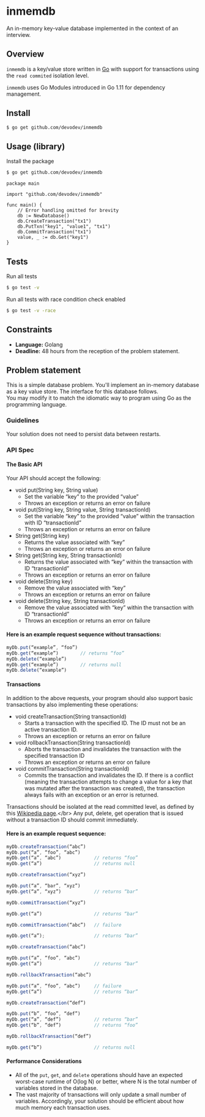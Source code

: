 # inmemdb

An in-memory key-value database implemented in the context of an interview.

## Overview

`inmemdb` is a key/value store written in [Go](https://golang.org/) with support for transactions using the `read commited` isolation level.

`inmemdb` uses Go Modules introduced in Go 1.11 for dependency management.

## Install

```bash
$ go get github.com/devodev/inmemdb
```

## Usage (library)

Install the package

```bash
$ go get github.com/devodev/inmemdb
```

```golang
package main

import "github.com/devodev/inmemdb"

func main() {
    // Error handling omitted for brevity
    db := NewDatabase()
    db.CreateTransaction("tx1")
    db.PutTxn("key1", "value1", "tx1")
    db.CommitTransaction("tx1")
    value, _ := db.Get("key1")
}
```

## Tests

Run all tests

```bash
$ go test -v
```

Run all tests with race condition check enabled

```bash
$ go test -v -race
```

## Constraints

- **Language:** Golang
- **Deadline:** 48 hours from the reception of the problem statement.

## Problem statement

This is a simple database problem. You'll implement an in-memory database as a key value store. The interface for this database follows.</br>
You may modify it to match the idiomatic way to program using Go as the programming language.

### Guidelines

Your solution does not need to persist data between restarts.

### API Spec

#### The Basic API

Your API should accept the following:

- void put(String key, String value)
  - Set the variable “key” to the provided “value”
  - Throws an exception or returns an error on failure
- void put(String key, String value, String transactionId)
  - Set the variable “key” to the provided “value” within the transaction with ID “transactionId”
  - Throws an exception or returns an error on failure
- String get(String key)
  - Returns the value associated with “key”
  - Throws an exception or returns an error on failure
- String get(String key, String transactionId)
  - Returns the value associated with “key” within the transaction with ID “transactionId”
  - Throws an exception or returns an error on failure
- void delete(String key)
  - Remove the value associated with “key”
  - Throws an exception or returns an error on failure
- void delete(String key, String transactionId)
  - Remove the value associated with “key” within the transaction with ID “transactionId”
  - Throws an exception or returns an error on failure

#### Here is an example request sequence without transactions:

```javascript
myDb.put(“example”, “foo”)
myDb.get(“example”)        // returns “foo”
myDb.delete(“example”)
myDb.get(“example”)        // returns null
myDb.delete(“example”)
```

#### Transactions

In addition to the above requests, your program should also support basic transactions by also implementing these operations:

- void createTransaction(String transactionId)
  - Starts a transaction with the specified ID. The ID must not be an active transaction ID.
  - Throws an exception or returns an error on failure
- void rollbackTransaction(String transactionId)
  - Aborts the transaction and invalidates the transaction with the specified transaction ID
  - Throws an exception or returns an error on failure
- void commitTransaction(String transactionId)
  - Commits the transaction and invalidates the ID. If there is a conflict (meaning the transaction attempts to change a value for a key that was mutated after the transaction was created), the transaction always fails with an exception or an error is returned.

Transactions should be isolated at the read committed level, as defined by this [Wikipedia page](https://en.wikipedia.org/wiki/Isolation_(database_systems)#Read_committed).</br>
Any put, delete, get operation that is issued without a transaction ID should commit immediately.

#### Here is an example request sequence:

```javascript
myDb.createTransaction(“abc”)
myDb.put(“a”, “foo”, “abc”)
myDb.get(“a”, “abc”)            // returns “foo”
myDb.get(“a”)                   // returns null

myDb.createTransaction(“xyz”)

myDb.put(“a”, “bar”, “xyz”)
myDb.get(“a”, “xyz”)            // returns “bar”

myDb.commitTransaction(“xyz”)

myDb.get(“a”)                   // returns “bar”

myDb.commitTransaction(“abc”)   // failure

myDb.get(“a”);                  // returns “bar”

myDb.createTransaction(“abc”)

myDb.put(“a”, “foo”, “abc”)
myDb.get(“a”)                   // returns “bar”

myDb.rollbackTransaction(“abc”)

myDb.put(“a”, “foo”, “abc”)     // failure
myDb.get(“a”)                   // returns “bar”

myDb.createTransaction(“def”)

myDb.put(“b”, “foo”, “def”)
myDb.get(“a”, “def”)            // returns “bar”
myDb.get(“b”, “def”)            // returns “foo”

myDb.rollbackTransaction(“def”)

myDb.get(“b”)                   // returns null
```

#### Performance Considerations

- All of the `put`, `get`, and `delete` operations should have an expected worst-case runtime of O(log N) or better, where N is the total number of variables stored in the database.
- The vast majority of transactions will only update a small number of variables. Accordingly, your solution should be efficient about how much memory each transaction uses.
